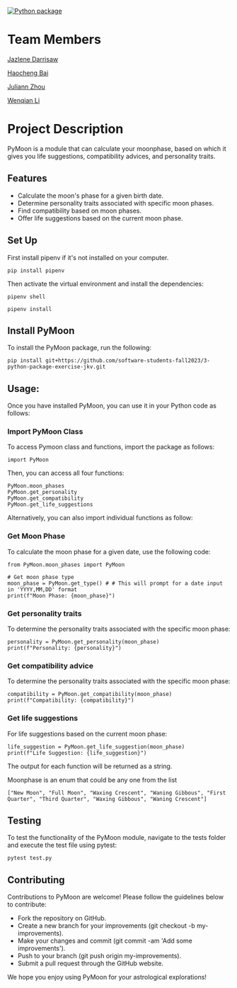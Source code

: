 [![Python package](https://github.com/software-students-fall2023/3-python-package-exercise-jkv/actions/workflows/python-package.yml/badge.svg)](https://github.com/software-students-fall2023/3-python-package-exercise-jkv/actions/workflows/python-package.yml)

# Team Members
[Jazlene Darrisaw](https://github.com/Jazlene30)

[Haocheng Bai](https://github.com/VincentBai-dotcom)

[Juliann Zhou](https://github.com/juliannzhou)

[Wenqian Li](https://github.com/kevinli2260)


# Project Description
PyMoon is a module that can calculate your moonphase, based on which it gives you life suggestions, compatibility advices, and personality traits.

## Features
* Calculate the moon's phase for a given birth date.
* Determine personality traits associated with specific moon phases.
* Find compatibility based on moon phases.
* Offer life suggestions based on the current moon phase.

## Set Up
First install pipenv if it's not installed on your computer. 

`pip install pipenv`

Then activate the virtual environment and install the dependencies:

`pipenv shell`

`pipenv install`

## Install PyMoon
To install the PyMoon package, run the following:
```
pip install git+https://github.com/software-students-fall2023/3-python-package-exercise-jkv.git
```

## Usage:
Once you have installed PyMoon, you can use it in your Python code as follows:

### Import PyMoon Class
To access Pymoon class and functions, import the package as follows:
```
import PyMoon
```

Then, you can access all four functions:
```
PyMoon.moon_phases
PyMoon.get_personality
PyMoon.get_compatibility
PyMoon.get_life_suggestions
```

Alternatively, you can also import individual functions as follow:

### Get Moon Phase
To calculate the moon phase for a given date, use the following code:
```
from PyMoon.moon_phases import PyMoon

# Get moon phase type
moon_phase = PyMoon.get_type() # # This will prompt for a date input in 'YYYY,MM,DD' format
print(f"Moon Phase: {moon_phase}")
```

### Get personality traits
To determine the personality traits associated with the specific moon phase:
```
personality = PyMoon.get_personality(moon_phase)
print(f"Personality: {personality}")
```
### Get compatibility advice
To determine the personality traits associated with the specific moon phase:
```
compatibility = PyMoon.get_compatibility(moon_phase)
print(f"Compatibility: {compatibility}")
```
### Get life suggestions
For life suggestions based on the current moon phase:
```
life_suggestion = PyMoon.get_life_suggestion(moon_phase)
print(f"Life Suggestion: {life_suggestion}")
```
The output for each function will be returned as a string. 

Moonphase is an enum that could be any one from the list 

`["New Moon",
"Full Moon",
"Waxing Crescent",
"Waning Gibbous",
"First Quarter",
"Third Quarter",
"Waxing Gibbous",
"Waning Crescent"]`



## Testing
To test the functionality of the PyMoon module, navigate to the tests folder and execute the test file using pytest:

`pytest test.py`

## Contributing

Contributions to PyMoon are welcome! Please follow the guidelines below to contribute:

* Fork the repository on GitHub.
* Create a new branch for your improvements (git checkout -b my-improvements).
* Make your changes and commit (git commit -am 'Add some improvements').
* Push to your branch (git push origin my-improvements).
* Submit a pull request through the GitHub website.

We hope you enjoy using PyMoon for your astrological explorations!
